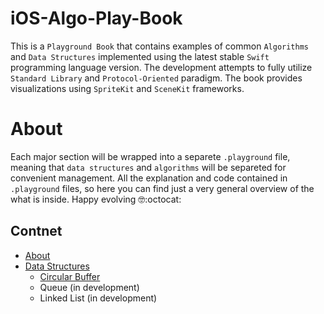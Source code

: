 # iOS-Algo-Play-Book
This is a `Playground Book` that contains examples of common `Algorithms` and `Data Structures` implemented using the latest stable `Swift` programming language version. The development attempts to fully utilize `Standard Library` and `Protocol-Oriented` paradigm. The book provides visualizations using `SpriteKit` and `SceneKit` frameworks.


# About 
Each major section will be wrapped into a separete `.playground` file, meaning that `data structures` and `algorithms` will be separeted for convenient management. All the explanation and code contained in `.playground` files, so here you can find just a very general overview of the what is inside. Happy evolving 🤓:octocat:

## Contnet 
- [About](#about)
- [Data Structures](https://github.com/jVirus/iOS-Algo-Play-Book/tree/master/Data%20Structures.playground/Pages)
  - [Circular Buffer](https://github.com/jVirus/iOS-Algo-Play-Book/blob/master/Data%20Structures.playground/Pages/CircularBuffer.xcplaygroundpage/Contents.swift)
  - Queue (in development)
  - Linked List (in development)
